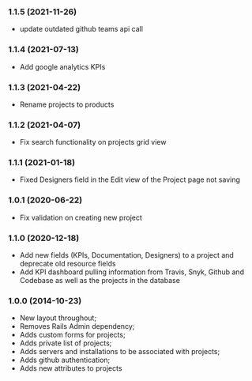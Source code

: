 ### 1.1.5 (2021-11-26)

* update outdated github teams api call

### 1.1.4 (2021-07-13)

* Add google analytics KPIs

### 1.1.3 (2021-04-22)

* Rename projects to products

### 1.1.2 (2021-04-07)

* Fix search functionality on projects grid view

### 1.1.1 (2021-01-18)

* Fixed Designers field in the Edit view of the Project page not saving

### 1.0.1 (2020-06-22)

* Fix validation on creating new project

### 1.1.0 (2020-12-18)

* Add new fields (KPIs, Documentation, Designers) to a project and deprecate old resource fields
* Add KPI dashboard pulling information from Travis, Snyk, Github and Codebase as well as the projects in the database

### 1.0.0 (2014-10-23)

* New layout throughout;
* Removes Rails Admin dependency;
* Adds custom forms for projects;
* Adds private list of projects;
* Adds servers and installations to be associated with projects;
* Adds github authentication;
* Adds new attributes to projects
